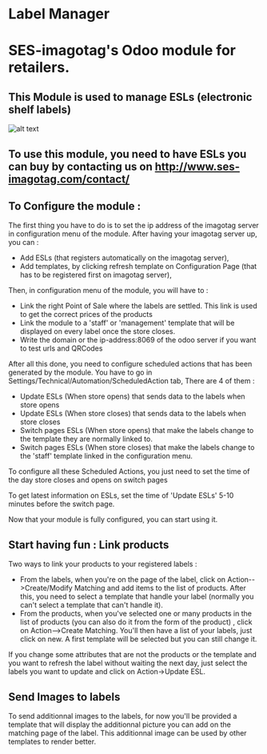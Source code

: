 # Label Manager
SES-imagotag's Odoo module for retailers.
====================================

This Module is used to manage ESLs (electronic shelf labels)
------------------------------------

![alt text](http://cdn-static.boursier.com/illustrations/photos/l_ses2.jpg)

To use this module, you need to have ESLs  you can buy by contacting us on http://www.ses-imagotag.com/contact/
-----------------------

To Configure the module :
------------------------
The first thing you have to do is to set the ip address of the imagotag server in configuration menu of the module.
After having your imagotag server up, you can :
- Add ESLs (that registers automatically on the imagotag server),
- Add templates, by clicking refresh template on Configuration Page (that has to be registered first on imagotag server),

Then, in configuration menu of the module, you will have to : 
- Link the right Point of Sale where the labels are settled. This link is used to get the correct prices of the products 
- Link the module to a 'staff' or 'management' template that will be displayed on every label once the store closes.
- Write the domain or the ip-address:8069 of the odoo server if you want to test urls and QRCodes

After all this done, you need to configure scheduled actions that has been generated by the module.
You have to go in Settings/Technical/Automation/ScheduledAction tab, There are 4 of them :
- Update ESLs (When store opens) that sends data to the labels when store opens
- Update ESLs (When store closes) that sends data to the labels when store closes
- Switch pages ESLs (When store opens) that make the labels change to the template they are normally linked to.
- Switch pages ESLs (When store closes) that make the labels change to the 'staff' template linked in the configuration menu.

To configure all these Scheduled Actions, you just need to set the time of the day store closes and opens on switch pages

To get latest information on ESLs, set the time of 'Update ESLs' 5-10 minutes before the switch page.


Now that your module is fully configured, you can start using it.

Start having fun : Link products
-----------------------
Two ways to link your products to your registered labels :
- From the labels, when you're on the page of the label, click on Action-->Create/Modify Matching and add items to the list of products.
  After this, you need to select a template that handle your label (normally you can't select a template that can't handle it).
- From the products, when you've selected one or many products in the list of products (you can also do it from the form of the product)
  , click on Action-->Create Matching. You'll then have a list of your labels, just click on new. A first template will be selected 
  but you can still change it.
  
If you change some attributes that are not the products or the template and you want to refresh the label without waiting the next day, just select the labels you want to update and click on Action->Update ESL.

Send Images to labels
---------------------

To send additionnal images to the labels, for now you'll be provided a template that will display the additionnal picture you can add 
on the matching page of the label.
This additionnal image can be used by other templates to render better.
